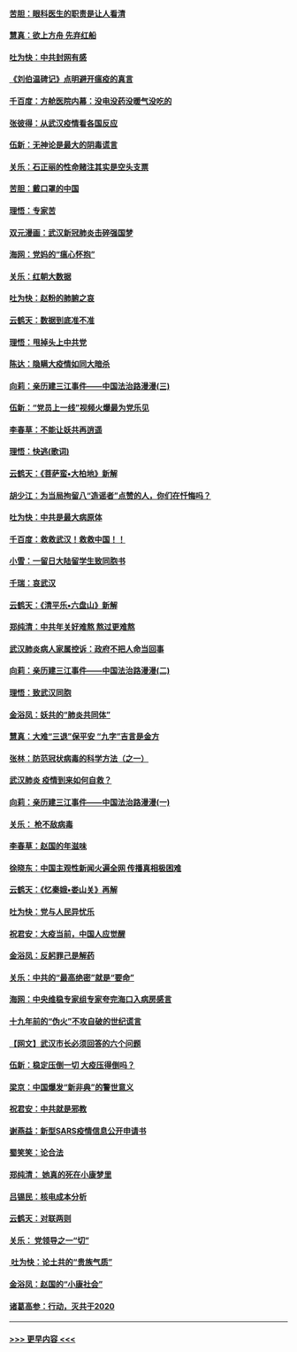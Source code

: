 #### [苦胆：眼科医生的职责是让人看清](../pages/nsc993/n11853840.md?t=02090144) 
#### [慧真：欲上方舟 先弃红船](../pages/nsc993/n11853483.md?t=02090144) 
#### [吐为快：中共封网有感](../pages/nsc993/n11852575.md?t=02090144) 
#### [《刘伯温碑记》点明避开瘟疫的真言](../pages/nsc993/n11852128.md?t=02090144) 
#### [千百度：方舱医院内幕：没电没药没暖气没吃的](../pages/nsc993/n11850211.md?t=02090144) 
#### [张彼得：从武汉疫情看各国反应](../pages/nsc993/n11850102.md?t=02090144) 
#### [伍新：无神论是最大的阴毒谎言](../pages/nsc993/n11846129.md?t=02090144) 
#### [关乐：石正丽的性命赌注其实是空头支票](../pages/nsc993/n11846109.md?t=02090144) 
#### [苦胆：戴口罩的中国](../pages/nsc993/n11845576.md?t=02090144) 
#### [理悟：专家苦](../pages/nsc993/n11845564.md?t=02090144) 
#### [双元漫画：武汉新冠肺炎击碎强国梦](../pages/nsc993/n11843320.md?t=02090144) 
#### [海网：党妈的“瘟心怀抱”](../pages/nsc993/n11840740.md?t=02090144) 
#### [关乐：红朝大数据](../pages/nsc993/n11840675.md?t=02090144) 
#### [吐为快：赵粉的肺腑之哀](../pages/nsc993/n11840618.md?t=02090144) 
#### [云鹤天：数据到底准不准](../pages/nsc993/n11840325.md?t=02090144) 
#### [理悟：甩掉头上中共党](../pages/nsc993/n11838826.md?t=02090144) 
#### [陈达：隐瞒大疫情如同大暗杀](../pages/nsc993/n11838771.md?t=02090144) 
#### [向莉：亲历建三江事件——中国法治路漫漫(三)](../pages/nsc993/n11831825.md?t=02090144) 
#### [伍新：“党员上一线”视频火爆最为党乐见](../pages/nsc993/n11838200.md?t=02090144) 
#### [李春草：不能让妖共再逍遥](../pages/nsc993/n11838102.md?t=02090144) 
#### [理悟：快逃(歌词)](../pages/nsc993/n11838083.md?t=02090144) 
#### [云鹤天：《菩萨蛮▪大柏地》新解](../pages/nsc993/n11838059.md?t=02090144) 
#### [胡少江：为当局拘留八“造谣者”点赞的人，你们在忏悔吗？](../pages/nsc993/n11836801.md?t=02090144) 
#### [吐为快：中共是最大病原体](../pages/nsc993/n11836748.md?t=02090144) 
#### [千百度：救救武汉！救救中国！！](../pages/nsc993/n11836145.md?t=02090144) 
#### [小雪：一留日大陆留学生致同胞书](../pages/nsc993/n11834624.md?t=02090144) 
#### [千瑞：哀武汉](../pages/nsc993/n11833647.md?t=02090144) 
#### [云鹤天：《清平乐▪六盘山》新解](../pages/nsc993/n11833611.md?t=02090144) 
#### [郑纯清：中共年关好难熬 熬过更难熬](../pages/nsc993/n11833489.md?t=02090144) 
#### [武汉肺炎病人家属控诉：政府不把人命当回事](../pages/nsc993/n11833205.md?t=02090144) 
#### [向莉：亲历建三江事件——中国法治路漫漫(二)](../pages/nsc993/n11829102.md?t=02090144) 
#### [理悟：致武汉同胞](../pages/nsc993/n11831522.md?t=02090144) 
#### [金浴凤：妖共的“肺炎共同体”](../pages/nsc993/n11829448.md?t=02090144) 
#### [慧真：大难“三退”保平安 “九字”吉言是金方](../pages/nsc993/n11829501.md?t=02090144) 
#### [张林：防范冠状病毒的科学方法（之一）](../pages/nsc993/n11828618.md?t=02090144) 
#### [武汉肺炎 疫情到来如何自救？](../pages/nsc993/n11827632.md?t=02090144) 
#### [向莉：亲历建三江事件——中国法治路漫漫(一)](../pages/nsc993/n11827190.md?t=02090144) 
#### [关乐： 枪不敌病毒](../pages/nsc993/n11826746.md?t=02090144) 
#### [李春草：赵国的年滋味](../pages/nsc993/n11826321.md?t=02090144) 
#### [徐晓东：中国主观性新闻火遍全网 传播真相极困难](../pages/nsc993/n11826508.md?t=02090144) 
#### [云鹤天：《忆秦娥▪娄山关》再解](../pages/nsc993/n11824682.md?t=02090144) 
#### [吐为快：党与人民异忧乐](../pages/nsc993/n11824660.md?t=02090144) 
#### [祝君安：大疫当前，中国人应觉醒](../pages/nsc993/n11821946.md?t=02090144) 
#### [金浴凤：反躬罪己是解药](../pages/nsc993/n11820280.md?t=02090144) 
#### [关乐：中共的“最高绝密”就是“要命”](../pages/nsc993/n11816946.md?t=02090144) 
#### [海网：中央维稳专家组专家夸完海口入病房感言](../pages/nsc993/n11815138.md?t=02090144) 
#### [十九年前的“伪火”不攻自破的世纪谎言](../pages/nsc993/n11813238.md?t=02090144) 
#### [【网文】武汉市长必须回答的六个问题](../pages/nsc993/n11813848.md?t=02090144) 
#### [伍新：稳定压倒一切 大疫压得倒吗？](../pages/nsc993/n11812634.md?t=02090144) 
#### [梁京：中国爆发“新非典”的警世意义](../pages/nsc993/n11812554.md?t=02090144) 
#### [祝君安：中共就是邪教](../pages/nsc993/n11812431.md?t=02090144) 
#### [谢燕益：新型SARS疫情信息公开申请书](../pages/nsc993/n11808840.md?t=02090144) 
#### [蜀笑笑：论合法](../pages/nsc993/n11808064.md?t=02090144) 
#### [郑纯清： 她真的死在小康梦里](../pages/nsc993/n11806623.md?t=02090144) 
#### [吕锡民：核电成本分析](../pages/nsc993/n11806284.md?t=02090144) 
#### [云鹤天：对联两则](../pages/nsc993/n11805957.md?t=02090144) 
#### [关乐： 党领导之一“切”](../pages/nsc993/n11804505.md?t=02090144) 
#### [ 吐为快：论土共的“贵族气质”](../pages/nsc993/n11804490.md?t=02090144) 
#### [金浴凤：赵国的“小康社会”](../pages/nsc993/n11804452.md?t=02090144) 
#### [诸葛高参：行动，灭共于2020](../pages/nsc993/n11804120.md?t=02090144) 

----
#### [ >>> 更早内容 <<< ](../indexes/nsc993-earlier.md)
